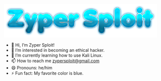 ![Zyper Sploit](images/text.png)

- 👋 Hi, I’m Zyper Sploit!
- 👀 I’m interested in becoming an ethical hacker.
- 🌱 I’m currently learning how to use Kali Linux.
- 📫 How to reach me zypersploit@gmail.com
- 😄 Pronouns: he/him
- ⚡ Fun fact: My favorite color is blue.

<!---
zypersploit/zypersploit is a ✨ special ✨ repository because its `README.md` (this file) appears on your GitHub profile.
You can click the Preview link to take a look at your changes.
--->
